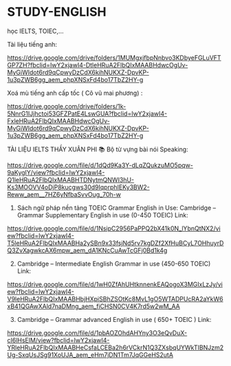 # STUDY-ENGLISH
học IELTS, TOIEC,...

Tài liệu tiếng anh: 

https://drive.google.com/drive/folders/1MUMgxjfbpNnbvo3KDbyeFGLuVFTGP7ZH?fbclid=IwY2xjawI4-DtleHRuA2FlbQIxMAABHdwcOgUv-MyGiWIdot6rd9qCpwyDzCdX6kihNUKXZ-DpvKP-1u3pZWB6gg_aem_phpXNSxFd4bo17TbZ2HY-g

Xoá mù tiếng anh cấp tốc ( Cô vũ mai phương) :

https://drive.google.com/drive/folders/1k-5NnrG1IJjhctoi53GFZPatE4LswGUA?fbclid=IwY2xjawI4-FxleHRuA2FlbQIxMAABHdwcOgUv-MyGiWIdot6rd9qCpwyDzCdX6kihNUKXZ-DpvKP-1u3pZWB6gg_aem_phpXNSxFd4bo17TbZ2HY-g

TÀI LIỆU IELTS THẦY XUÂN PHI 📚 Bộ từ vựng bài nói Speaking: 

https://drive.google.com/file/d/1dQd9Ka3Y-dLqZQukzuMO5pqw-9aKygIY/view?fbclid=IwY2xjawI4-Q1leHRuA2FlbQIxMAABHTDNytmQNWI3hU-Ks3MOOVV4oDjP8kucgws30d9IqprphIEKy3BW2-Reww_aem__7HZ6yNfbaSvvOug_70h-w

1. Sách ngữ pháp nền tảng TOEIC Grammar English in Use: Cambridge – Grammar Supplementary English in use (0-450 TOEIC) Link:

https://drive.google.com/file/d/1NsipC2956PaPPQ2bX41k0N_lYbnQtNX2/view?fbclid=IwY2xjawI4-T5leHRuA2FlbQIxMAABHa2ySBn9x33fsjNd5rv7kgDZf2XfHuBCyL7OHhuyrDQ3ZvXagwkcAX6mpw_aem_dA1KNcCuAwTcGFj0Bd1k4g

2. Cambridge – Intermediate English Grammar in use (450-650 TOEIC) Link:

https://drive.google.com/file/d/1wH0ZfAhUHtknnenkEAQogoX3MGIxLzJy/view?fbclid=IwY2xjawI4-V9leHRuA2FlbQIxMAABHbjHXpiSBhZSOtKc8MvL1gO5WTADPUcRA2aYkW6xB41QGAwXAld7naDMng_aem_fiCHSN0CV4K7rd5w2wM_AA

3. Cambridge – Grammar advanced English in use ( 650+ TOEIC ) Link:

https://drive.google.com/file/d/1pbAOZOhdAHYny3O3eQvDuX-cI6lHsElM/view?fbclid=IwY2xjawI4-YRleHRuA2FlbQIxMAABHeCsfaLCEBa2h6rVCkrN1Q3ZXsbqUYWkTIBNJzm2Ug-SxqUsJSg91XoUJA_aem_eHm7jDN1Tm7JqGGeHS2utA
